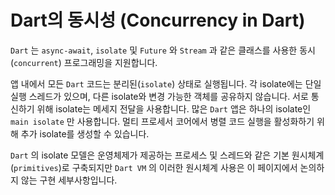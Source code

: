 # Dart의 동시성 (Concurrency in Dart)
`Dart` 는 `async-await`, `isolate` 및 `Future` 와 `Stream` 과 같은 클래스를 사용한 동시(`concurrent`) 프로그래밍을 지원합니다.

앱 내에서 모든 `Dart` 코드는 분리된(`isolate`) 상태로 실행됩니다. 각 isolate에는 단일 실행 스레드가 있으며, 다른 isolate와 변경 가능한 객체를 공유하지 않습니다. 서로 통신하기 위해 isolate는 메세지 전달을 사용합니다. 많은 `Dart` 앱은 하나의 isolate인 `main isolate` 만 사용합니다. 멀티 프로세서 코어에서 병렬 코드 실행을 활성화하기 위해 추가 isolate를 생성할 수 있습니다.

`Dart` 의 isolate 모델은 운영체제가 제공하는 프로세스 및 스레드와 같은 기본 원시체계(`primitives`)로 구축되지만 `Dart VM` 의 이러한 원시체계 사용은 이 페이지에서 논의하지 않는 구현 세부사항입니다.